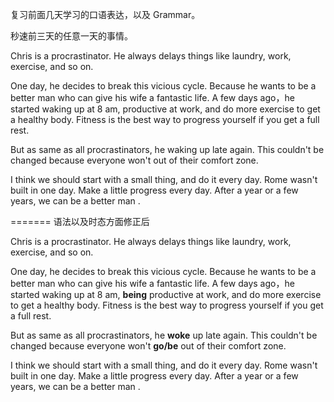 复习前面几天学习的口语表达，以及 Grammar。



秒速前三天的任意一天的事情。



Chris is a procrastinator. He always delays things like laundry, work, exercise, and so on.

One day, he decides to break this vicious cycle. Because he wants to be a better man who can give his wife a fantastic life. A few days ago，he started waking up at 8 am, productive at work, and do more exercise to get a healthy body. Fitness is the best way to progress yourself if you get a full rest. 

But as same as all procrastinators, he waking up late again. This couldn't be changed because everyone won't out of their comfort zone. 

I think we should start with a small thing, and do it every day. Rome wasn't built in one day. Make a little progress every day. After a year or a few years, we can be a better man .





======= 语法以及时态方面修正后

Chris is a procrastinator. He always delays things like laundry, work, exercise, and so on.

One day, he decides to break this vicious cycle. Because he wants to be a better man who can give his wife a fantastic life. A few days ago，he started waking up at 8 am, **being** productive at work, and do more exercise to get a healthy body. Fitness is the best way to progress yourself if you get a full rest. 

But as same as all procrastinators, he **woke** up late again. This couldn't be changed because everyone won't **go/be** out of their comfort zone. 

I think we should start with a small thing, and do it every day. Rome wasn't built in one day. Make a little progress every day. After a year or a few years, we can be a better man .